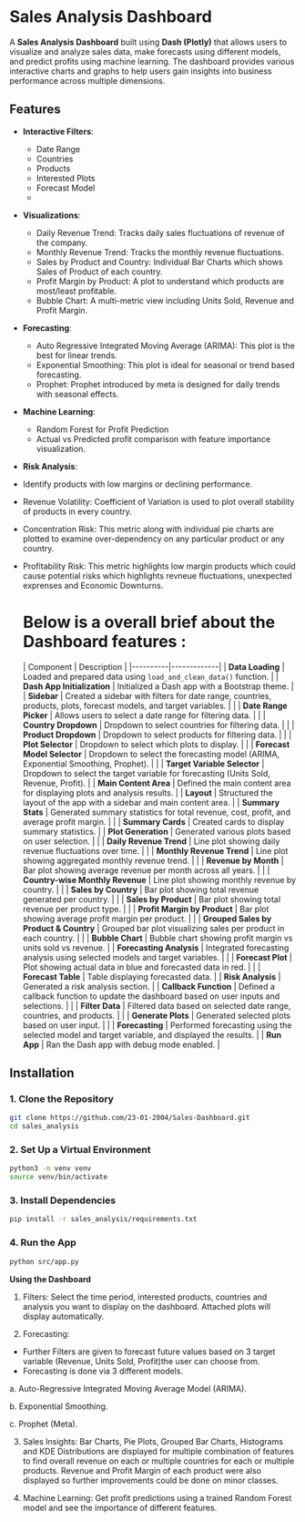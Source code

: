 # Sales Analysis Dashboard

A **Sales Analysis Dashboard** built using **Dash (Plotly)** that allows users to visualize and analyze sales data, make forecasts using different models, and predict profits using machine learning. The dashboard provides various interactive charts and graphs to help users gain insights into business performance across multiple dimensions.

## Features

- **Interactive Filters**: 
  - Date Range
  - Countries
  - Products
  - Interested Plots
  - Forecast Model
  - 
- **Visualizations**:
  - Daily Revenue Trend: Tracks daily sales fluctuations of revenue of the company. 
  -  Monthly Revenue Trend: Tracks the monthly revenue fluctuations. 
  - Sales by Product and Country: Individual Bar Charts which shows Sales of Product of each country. 
  - Profit Margin by Product: A plot to understand which products are most/least profitable. 
  - Bubble Chart: A multi-metric view including Units Sold, Revenue and Profit Margin. 
- **Forecasting**:
  - Auto Regressive Integrated Moving Average (ARIMA): This plot is the best for linear trends.
  - Exponential Smoothing: This plot is ideal for seasonal or trend based forecasting.
  - Prophet: Prophet introduced by meta is designed for daily trends with seasonal effects. 
- **Machine Learning**:
  - Random Forest for Profit Prediction
  - Actual vs Predicted profit comparison with feature importance visualization.
- **Risk Analysis**: 
- Identify products with low margins or declining performance.
- Revenue Volatility: Coefficient of Variation is used to plot overall stability of products in every country.
- Concentration Risk: This metric along with individual pie charts are plotted to examine over-dependency on any particular product or any country.
- Profitability Risk: This metric highlights low margin products which could cause potential risks which highlights revneue fluctuations, unexpected exprenses and Economic Downturns.

  # Below is a overall brief about the Dashboard features :

  | Component | Description |
|----------|-------------|
| **Data Loading** | Loaded and prepared data using `load_and_clean_data()` function. |
| **Dash App Initialization** | Initialized a Dash app with a Bootstrap theme. |
| **Sidebar** | Created a sidebar with filters for date range, countries, products, plots, forecast models, and target variables. |
| | **Date Range Picker** | Allows users to select a date range for filtering data. |
| | **Country Dropdown** | Dropdown to select countries for filtering data. |
| | **Product Dropdown** | Dropdown to select products for filtering data. |
| | **Plot Selector** | Dropdown to select which plots to display. |
| | **Forecast Model Selector** | Dropdown to select the forecasting model (ARIMA, Exponential Smoothing, Prophet). |
| | **Target Variable Selector** | Dropdown to select the target variable for forecasting (Units Sold, Revenue, Profit). |
| **Main Content Area** | Defined the main content area for displaying plots and analysis results. |
| **Layout** | Structured the layout of the app with a sidebar and main content area. |
| **Summary Stats** | Generated summary statistics for total revenue, cost, profit, and average profit margin. |
| | **Summary Cards** | Created cards to display summary statistics. |
| **Plot Generation** | Generated various plots based on user selection. |
| | **Daily Revenue Trend** | Line plot showing daily revenue fluctuations over time. |
| | **Monthly Revenue Trend** | Line plot showing aggregated monthly revenue trend. |
| | **Revenue by Month** | Bar plot showing average revenue per month across all years. |
| | **Country-wise Monthly Revenue** | Line plot showing monthly revenue by country. |
| | **Sales by Country** | Bar plot showing total revenue generated per country. |
| | **Sales by Product** | Bar plot showing total revenue per product type. |
| | **Profit Margin by Product** | Bar plot showing average profit margin per product. |
| | **Grouped Sales by Product & Country** | Grouped bar plot visualizing sales per product in each country. |
| | **Bubble Chart** | Bubble chart showing profit margin vs units sold vs revenue. |
| **Forecasting Analysis** | Integrated forecasting analysis using selected models and target variables. |
| | **Forecast Plot** | Plot showing actual data in blue and forecasted data in red. |
| | **Forecast Table** | Table displaying forecasted data. |
| **Risk Analysis** | Generated a risk analysis section. |
| **Callback Function** | Defined a callback function to update the dashboard based on user inputs and selections. |
| | **Filter Data** | Filtered data based on selected date range, countries, and products. |
| | **Generate Plots** | Generated selected plots based on user input. |
| | **Forecasting** | Performed forecasting using the selected model and target variable, and displayed the results. |
| **Run App** | Ran the Dash app with debug mode enabled. |

## Installation

### 1. Clone the Repository

```bash
git clone https://github.com/23-01-2004/Sales-Dashboard.git
cd sales_analysis
```
### 2. Set Up a Virtual Environment

```bash
python3 -m venv venv
source venv/bin/activate
```
### 3. Install Dependencies

```bash
pip install -r sales_analysis/requirements.txt
```
### 4. Run the App

```bash
python src/app.py
```

**Using the Dashboard**
1. Filters: Select the time period, interested products, countries and analysis you want to display on the dashboard. Attached plots will display automatically. 

2. Forecasting:
 - Further Filters are given to forecast future values based on 3 target variable (Revenue, Units Sold, Profit)the user can choose from.
 - Forecasting is done via 3 different models. 
   
a. Auto-Regressive Integrated Moving Average Model (ARIMA).

b. Exponential Smoothing.

c. Prophet (Meta). 


3. Sales Insights: Bar Charts, Pie Plots, Grouped Bar Charts, Histograms and KDE Distributions are displayed for multiple combination of features to find overall revenue on each or multiple countries for each or multiple products. Revenue and Profit Margin of each product were also displayed so further improvements could be done on minor classes. 

4. Machine Learning: Get profit predictions using a trained Random Forest model and see the importance of different features.


